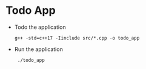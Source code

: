 # Todo App

- Todo the application

   ```shell
   g++ -std=c++17 -Iinclude src/*.cpp -o todo_app
   ```

- Run the application

   ```shell
    ./todo_app
    ```
